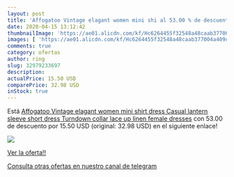 ```yaml
---
layout: post
title: 'Affogatoo Vintage elagant women mini shi al 53.00 % de descuento'
date: 2020-04-15 13:12:42
thumbnailImage: 'https://ae01.alicdn.com/kf/Hc6264455f32548a48caab377004a409ct/Affogatoo-Vintage-elagant-women-mini-shirt-dress-Casual-lantern-sleeve-short-dress-Turndown-collar-lace-up.jpg_350x350._SL200_.jpg'
images: [ 'https://ae01.alicdn.com/kf/Hc6264455f32548a48caab377004a409ct/Affogatoo-Vintage-elagant-women-mini-shirt-dress-Casual-lantern-sleeve-short-dress-Turndown-collar-lace-up.jpg_350x350._SL200_.jpg' ]
comments: true
category: ofertas
author: ring
slug: 32979233697
description:
actualPrice: 15.50 USD
comparePrice: 32.98 USD
inStock: true
---
```


Está [Affogatoo Vintage elagant women mini shirt dress Casual lantern sleeve short dress Turndown collar lace up linen female dresses](https://www.amazon.com/dp/32979233697/?tag=redken08-20) con 53.00 de descuento por 15.50 USD (original: 32.98 USD) en el siguiente enlace!

[![](https://ae01.alicdn.com/kf/Hc6264455f32548a48caab377004a409ct/Affogatoo-Vintage-elagant-women-mini-shirt-dress-Casual-lantern-sleeve-short-dress-Turndown-collar-lace-up.jpg_350x350._SL200_.jpg)](https://www.amazon.com/dp/32979233697/?tag=redken08-20)

[Ver la oferta!!](https://www.amazon.com/dp/32979233697/?tag=redken08-20)

[Consulta otras ofertas en nuestro canal de telegram](https://t.me/s/ofertas25)
